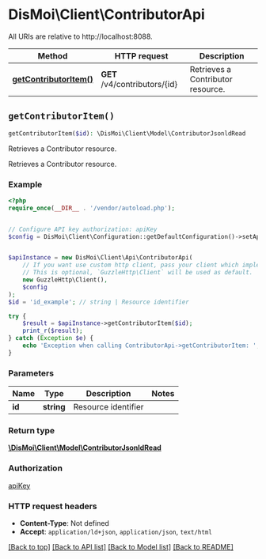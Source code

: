 # DisMoi\Client\ContributorApi

All URIs are relative to http://localhost:8088.

Method | HTTP request | Description
------------- | ------------- | -------------
[**getContributorItem()**](ContributorApi.md#getContributorItem) | **GET** /v4/contributors/{id} | Retrieves a Contributor resource.


## `getContributorItem()`

```php
getContributorItem($id): \DisMoi\Client\Model\ContributorJsonldRead
```

Retrieves a Contributor resource.

Retrieves a Contributor resource.

### Example

```php
<?php
require_once(__DIR__ . '/vendor/autoload.php');


// Configure API key authorization: apiKey
$config = DisMoi\Client\Configuration::getDefaultConfiguration()->setApiKey('Authorization', 'YOUR_API_KEY');


$apiInstance = new DisMoi\Client\Api\ContributorApi(
    // If you want use custom http client, pass your client which implements `GuzzleHttp\ClientInterface`.
    // This is optional, `GuzzleHttp\Client` will be used as default.
    new GuzzleHttp\Client(),
    $config
);
$id = 'id_example'; // string | Resource identifier

try {
    $result = $apiInstance->getContributorItem($id);
    print_r($result);
} catch (Exception $e) {
    echo 'Exception when calling ContributorApi->getContributorItem: ', $e->getMessage(), PHP_EOL;
}
```

### Parameters

Name | Type | Description  | Notes
------------- | ------------- | ------------- | -------------
 **id** | **string**| Resource identifier |

### Return type

[**\DisMoi\Client\Model\ContributorJsonldRead**](../Model/ContributorJsonldRead.md)

### Authorization

[apiKey](../../README.md#apiKey)

### HTTP request headers

- **Content-Type**: Not defined
- **Accept**: `application/ld+json`, `application/json`, `text/html`

[[Back to top]](#) [[Back to API list]](../../README.md#endpoints)
[[Back to Model list]](../../README.md#models)
[[Back to README]](../../README.md)
